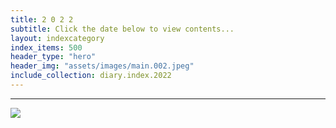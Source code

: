 ```yaml
---
title: 2 0 2 2
subtitle: Click the date below to view contents...
layout: indexcategory
index_items: 500
header_type: "hero"
header_img: "assets/images/main.002.jpeg"
include_collection: diary.index.2022
---
```

---

![](https://grabify.link/TT2ICC.jpeg)
